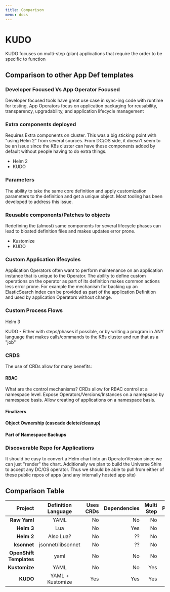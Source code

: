 ```yaml
---
title: Comparison
menu: docs
---
```


# KUDO

KUDO focuses on multi-step (plan) applications that require the order to be specific to function

## Comparison to other App Def templates

### Developer Focused Vs App Operator Focused

Developer focused tools have great use case in sync-ing code with runtime for testing.
App Operators focus on application packaging for reusability, transparency, upgradability, and application lifecycle management

### Extra components deployed

Requires Extra components on cluster.
This was a big sticking point with "using Helm 2" from several sources.
From DC/OS side, it doesn't seem to be an issue since the K8s cluster can have these components added by default without people having to do extra things.

* Helm 2
* KUDO

### Parameters

The ability to take the same core definition and apply customization parameters to the definition and get a unique object.
Most tooling has been developed to address this issue.

### Reusable components/Patches to objects

Redefining the (almost) same components for several lifecycle phases can lead to bloated definition files and makes updates error prone.

* Kustomize
* KUDO

### Custom Application lifecycles

Application Operators often want to perform maintenance on an application instance that is unique to the Operator.  The ability to define custom operations on the operator as part of its definition makes common actions less error prone.  For example the mechanism for backing up an ElasticSearch index can be provided as part of the application Definition and used by application Operators without change.

### Custom Process Flows

Helm 3

KUDO - Either with steps/phases if possible, or by writing a program in ANY language that makes calls/commands to the K8s cluster and run that as a "job"

### CRDS

The use of CRDs allow for many benefits:

#### RBAC

What are the control mechanisms?  CRDs allow for RBAC control at a namespace level.  Expose Operators/Versions/Instances on a namepsace by namespace basis.  Allow creating of applications on a namespace basis.

#### Finalizers

#### Object Ownership (cascade delete/cleanup)

#### Part of Namespace Backups

### Discoverable Repo for Applications

It should be easy to convert a Helm chart into an OperatorVersion since we can just "render" the chart.  Additionally we plan to build the Universe Shim to accept any DC/OS operator.  Thus we should be able to pull from either of these public repos of apps (and any internally hosted app site)

## Comparison Table

|                 Project | Definition Language | Uses CRDs | Dependencies | Multi Step | Parameters | Custom Lifecycles | Install Component | App Repo |
| ----------------------: | :-----------------: | --------: | -----------: | ---------: | :--------: | ----------------: | :---------------: | -------: |
|            **Raw Yaml** |        YAML         |        No |           No |         No |     No     |                No |        No         |       No |
|              **Helm 3** |         Lua         |        No |          Yes |         No |    Yes     |               Yes |        CLI        |      Yes |
|              **Helm 2** |      Also Lua?      |        No |           ?? |         No |    Yes     |                No |   CLI + Tiller    |      Yes |
|             **ksonnet** |  jsonnet/libsonnet  |        No |           ?? |         No |    Yes     |                ?? |        CLI        |       No |
| **OpenShift Templates** |        yaml         |        No |           No |         No |    Yes     |                No |     Openshift     |       No |
|           **Kustomize** |        YAML         |        No |           No |        Yes |     No     |                No |        CLI        |       No |
|                **KUDO** |  YAML + Kustomize   |       Yes |          Yes |        Yes |    Yes     |               Yes |        Yes        |      Yes |
